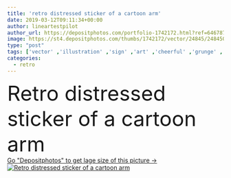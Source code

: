 ```yaml
---
title: 'retro distressed sticker of a cartoon arm'
date: 2019-03-12T09:11:34+00:00
author: lineartestpilot
author_url: https://depositphotos.com/portfolio-1742172.html?ref=64678756
image: https://st4.depositphotos.com/thumbs/1742172/vector/24845/248450618/api_thumb_450.jpg?forcejpeg=true
type: "post"
tags: ['vector' ,'illustration' ,'sign' ,'art' ,'cheerful' ,'grunge' ,'old' ,'retro' ,'cartoon' ,'funny' ,'hand' ,'character' ,'symbol' ,'icon' ,'traditional' ,'arm' ,'part' ,'drawing' ,'clip' ,'worn' ,'silly' ,'gesture' ,'drawn' ,'distressed' ,'doodle' ,'sticker' ,'eighties' ,'quirky' ,'1980' ,'clip art' ]
categories: 
  - retro
---
```

<div aling="center">
            <font size="60"> Retro distressed sticker of a cartoon arm</font>   
</div>
<div>
    <a href='https://st4.depositphotos.com/thumbs/1742172/vector/24845/248450618/api_thumb_450.jpg?forcejpeg=true?ref=64678756' target=_blank > Go "Depositphotos" to get lage size of this picture ->
        <img href='https://st4.depositphotos.com/thumbs/1742172/vector/24845/248450618/api_thumb_450.jpg?forcejpeg=true?ref=64678756' src='https://st4.depositphotos.com/1742172/24845/v/950/depositphotos_248450618-stock-illustration-retro-distressed-sticker-of-a.jpg?forcejpeg=true' alt='Retro distressed sticker of a cartoon arm' >
    </a>
</div>
